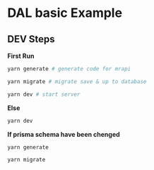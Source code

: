 # DAL basic Example

## DEV Steps

**First Run**

```bash
yarn generate # generate code for mrapi

yarn migrate # migrate save & up to database

yarn dev # start server
```

**Else**

```bash
yarn dev
```

**If prisma schema have been chenged**

```bash
yarn generate

yarn migrate
```
